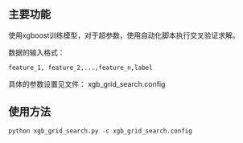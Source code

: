 ## 主要功能
使用xgboost训练模型，对于超参数，使用自动化脚本执行交叉验证求解。

数据的输入格式： 
```bash
feature_1, feature_2,...,feature_n,label
```

具体的参数设置见文件： xgb_grid_search.config
## 使用方法
```python
python xgb_grid_search.py -c xgb_grid_search.config
```
